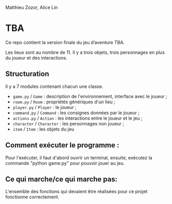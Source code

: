 ﻿Matthieu Zozor, Alice Lin 

# TBA

Ce repo contient la version finale du jeu d’aventure TBA.

Les lieux sont au nombre de 11. Il y a trois objets, trois personnages en plus du joueur et des interactions. 


## Structuration

Il y a 7 modules contenant chacun une classe.

- `game.py` / `Game` : description de l'environnement, interface avec le joueur ;
- `room.py` / `Room` : propriétés génériques d'un lieu  ;
- `player.py` / `Player` : le joueur ;
- `command.py` / `Command` : les consignes données par le joueur ;
- `actions.py` / `Action` : les interactions entre le joueur et le jeu ;
- `character` / `Character` : les personnages non joueur ;
- `item` / `Item` : les objets du jeu

## Comment exécuter le programme :

Pour l'exécuter, il faut d'abord ouvrir un terminal, ensuite, exécutez la commande "python game.py" pour pouvoir jouer au jeu.

## Ce qui marche/ce qui marche pas:

L'ensemble des fonctions qui devaient être réalisées pour ce projet fonctionne correctement. 
